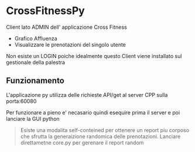 # CrossFitnessPy
Client lato ADMIN dell' applicazione Cross Fitness
- Grafico Affluenza
- Visualizzare le prenotazioni del singolo utente 

Non esiste un LOGIN poiche idealmente questo Client viene installato sul gestionale della palestra

## Funzionamento 
L'applicazione py utilizza delle richieste API/get al server CPP sulla porta:60080

Per funzionare a pieno e' necasario quindi esequire prima il server e poi lanciare la GUI python 

> Esiste una modalita self-conteined per ottenere un report piu corposo che sfrutta la generaizione randomica delle prenotazioni. Lanciare direttametne core.py per gerenare il report random

